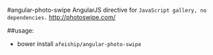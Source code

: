 #angular-photo-swipe
AngularJS directive for `JavaScript gallery, no dependencies.` http://photoswipe.com/

##usage:
+ bower install `afeiship/angular-photo-swipe`
